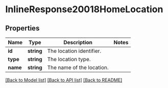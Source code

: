 # InlineResponse20018HomeLocation

## Properties
Name | Type | Description | Notes
------------ | ------------- | ------------- | -------------
**id** | **string** | The location identifier. | 
**type** | **string** | The location type. | 
**name** | **string** | The name of the location. | 

[[Back to Model list]](../README.md#documentation-for-models) [[Back to API list]](../README.md#documentation-for-api-endpoints) [[Back to README]](../README.md)


